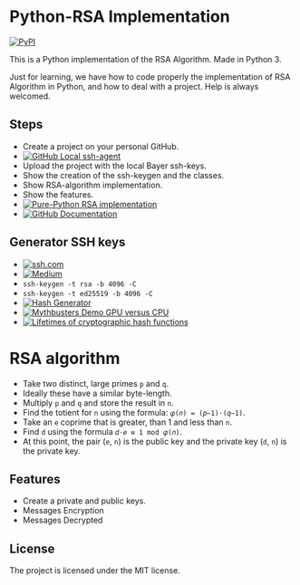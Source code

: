 Python-RSA Implementation 
=========================
[![PyPI](https://pypi.org/static/images/logo-small.6eef541e.svg)](https://pypi.org/)

This is a Python implementation of the RSA Algorithm. Made in Python 3.

Just for learning, we have how to code properly the implementation of RSA Algorithm in Python, and how to deal with a project. Help is always welcomed.


Steps
-----

- Create a project on your personal GitHub.
- [![GitHub Local ssh-agent]()](https://help.github.com/en/articles/generating-a-new-ssh-key-and-adding-it-to-the-ssh-agent)
- Upload the project with the local Bayer ssh-keys.
- Show the creation of the ssh-keygen and the classes.
- Show RSA-algorithm implementation.
- Show the features.
- [![Pure-Python RSA implementation]()](https://pypi.org/project/rsa/)
- [![GitHub Documentation]()](https://github.com/sybrenstuvel/python-rsa/)


Generator SSH keys
------------------

- [![ssh.com]()](https://www.ssh.com/ssh/keygen/#sec-Specifying-the-File-Name)
- [![Medium]()](https://medium.com/risan/upgrade-your-ssh-key-to-ed25519-c6e8d60d3c54)
- ` ssh-keygen -t rsa -b 4096 -C `
- ` ssh-keygen -t ed25519 -b 4096 -C `
- [![Hash Generator]()](https://passwordsgenerator.net/sha256-hash-generator/)
- [![Mythbusters Demo GPU versus CPU]()](https://www.youtube.com/watch?v=-P28LKWTzrI)
- [![Lifetimes of cryptographic hash functions]()](http://valerieaurora.org/hash.html)

RSA algorithm
=============

- Take two distinct, large primes `p` and `q`.
- Ideally these have a similar byte-length.
- Multiply `p` and `q` and store the result in `n`.
- Find the totient for `n` using the formula: ` 𝜑(𝑛) = (𝑝−1)⋅(𝑞−1) `.
- Take an `e` coprime that is greater, than 1 and less than `n`.
- Find `d` using the formula ` 𝑑⋅𝑒 ≡ 1 mod 𝜑(𝑛) `.
- At this point, the pair (`e`, `n`) is the public key and the private key (`d`, `n`) is the private key.

Features
--------

- Create a private and public keys.
- Messages Encryption 
- Messages Decrypted 


License
-------

The project is licensed under the MIT license.
